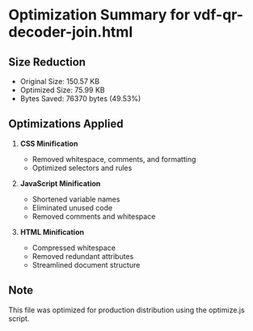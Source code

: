 # Optimization Summary for vdf-qr-decoder-join.html

## Size Reduction
- Original Size: 150.57 KB
- Optimized Size: 75.99 KB
- Bytes Saved: 76370 bytes (49.53%)

## Optimizations Applied
1. **CSS Minification**
   - Removed whitespace, comments, and formatting
   - Optimized selectors and rules

2. **JavaScript Minification**
   - Shortened variable names
   - Eliminated unused code
   - Removed comments and whitespace
   

3. **HTML Minification**
   - Compressed whitespace
   - Removed redundant attributes
   - Streamlined document structure

## Note
This file was optimized for production distribution using the optimize.js script.
